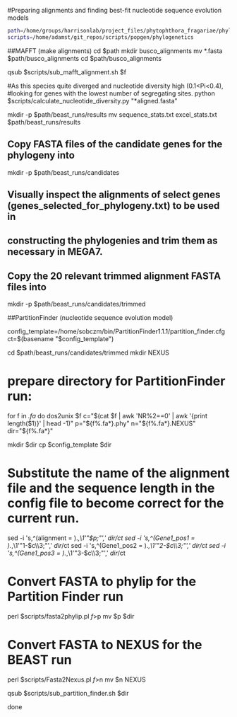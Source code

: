 #Preparing alignments and finding best-fit nucleotide sequence evolution models

```bash
path=/home/groups/harrisonlab/project_files/phytophthora_fragariae/phylogeny
scripts=/home/adamst/git_repos/scripts/popgen/phylogenetics
```

##MAFFT (make alignments)
cd $path
mkdir busco_alignments
mv *.fasta $path/busco_alignments
cd $path/busco_alignments

qsub $scripts/sub_mafft_alignment.sh $f

#As this species quite diverged and nucleotide diversity high (0.1<Pi<0.4),
#looking for genes with the lowest number of segregating sites.
python $scripts/calculate_nucleotide_diversity.py "*aligned.fasta"

mkdir -p $path/beast_runs/results
mv sequence_stats.txt excel_stats.txt $path/beast_runs/results

## Copy FASTA files of the candidate genes for the phylogeny into
mkdir -p $path/beast_runs/candidates

## Visually inspect the alignments of select genes (genes_selected_for_phylogeny.txt) to be used in
## constructing the phylogenies and trim them as necessary in MEGA7.
## Copy the 20 relevant trimmed alignment FASTA files into
mkdir -p $path/beast_runs/candidates/trimmed

##PartitionFinder (nucleotide sequence evolution model)

config_template=/home/sobczm/bin/PartitionFinder1.1.1/partition_finder.cfg
ct=$(basename "$config_template")

cd $path/beast_runs/candidates/trimmed
mkdir NEXUS

# prepare directory for PartitionFinder run:
for f in *.fa*
do
dos2unix $f
c="$(cat $f | awk 'NR%2==0' | awk '{print length($1)}' | head -1)"
p="${f%.fa*}.phy"
n="${f%.fa*}.NEXUS"
dir="${f%.fa*}"

mkdir $dir
cp $config_template $dir

# Substitute the name of the alignment file and the sequence length in the config file to become correct for the current run.
sed -i 's,^\(alignment = \).*,\1'"$p;"',' $dir/$ct
sed -i 's,^\(Gene1_pos1 = \).*,\1'"1-$c\\\3;"',' $dir/$ct
sed -i 's,^\(Gene1_pos2 = \).*,\1'"2-$c\\\3;"',' $dir/$ct
sed -i 's,^\(Gene1_pos3 = \).*,\1'"3-$c\\\3;"',' $dir/$ct

# Convert FASTA to phylip for the Partition Finder run
perl $scripts/fasta2phylip.pl $f>$p
mv $p $dir

# Convert FASTA to NEXUS for the BEAST run
perl $scripts/Fasta2Nexus.pl $f>$n
mv $n NEXUS

qsub $scripts/sub_partition_finder.sh $dir

done

